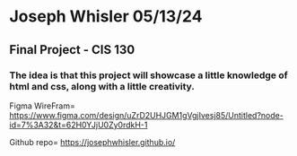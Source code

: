 # Joseph Whisler 05/13/24
## Final Project - CIS 130 
### The idea is that this project will showcase a little knowledge of html and css, along with a little creativity. 

Figma WireFram= https://www.figma.com/design/uZrD2UHJGM1gVgjIvesj85/Untitled?node-id=7%3A32&t=62H0YJjU0Zy0rdkH-1

Github repo= https://josephwhisler.github.io/